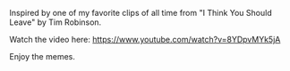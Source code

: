Inspired by one of my favorite clips of all time from "I Think You Should Leave" by Tim Robinson.

Watch the video here: https://www.youtube.com/watch?v=8YDpvMYk5jA

Enjoy the memes.